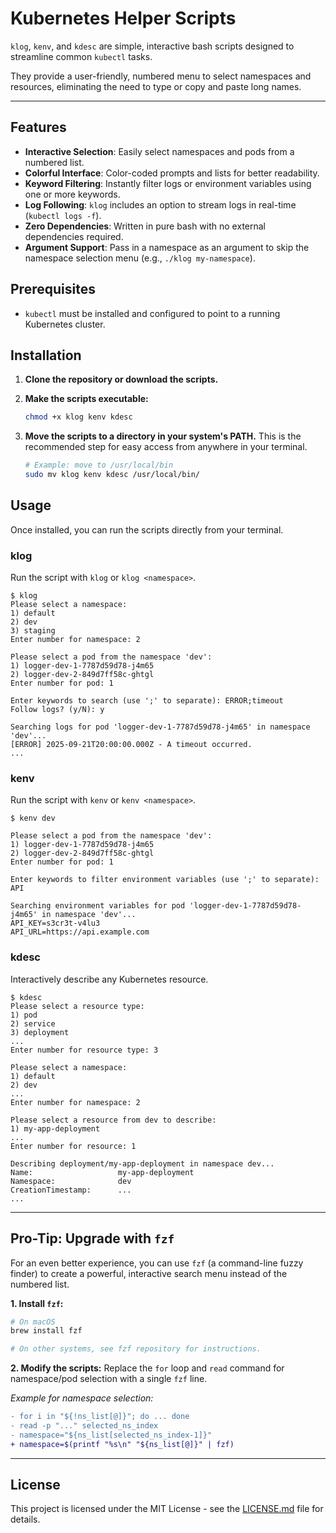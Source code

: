 # Kubernetes Helper Scripts

`klog`, `kenv`, and `kdesc` are simple, interactive bash scripts designed to streamline common `kubectl` tasks.

They provide a user-friendly, numbered menu to select namespaces and resources, eliminating the need to type or copy and paste long names.

---

## Features

- **Interactive Selection**: Easily select namespaces and pods from a numbered list.
- **Colorful Interface**: Color-coded prompts and lists for better readability.
- **Keyword Filtering**: Instantly filter logs or environment variables using one or more keywords.
- **Log Following**: `klog` includes an option to stream logs in real-time (`kubectl logs -f`).
- **Zero Dependencies**: Written in pure bash with no external dependencies required.
- **Argument Support**: Pass in a namespace as an argument to skip the namespace selection menu (e.g., `./klog my-namespace`).

## Prerequisites

- `kubectl` must be installed and configured to point to a running Kubernetes cluster.

## Installation

1.  **Clone the repository or download the scripts.**

2.  **Make the scripts executable:**

    ```bash
    chmod +x klog kenv kdesc
    ```

3.  **Move the scripts to a directory in your system's PATH.**
    This is the recommended step for easy access from anywhere in your terminal.
    ```bash
    # Example: move to /usr/local/bin
    sudo mv klog kenv kdesc /usr/local/bin/
    ```

## Usage

Once installed, you can run the scripts directly from your terminal.

### klog

Run the script with `klog` or `klog <namespace>`.

```
$ klog
Please select a namespace:
1) default
2) dev
3) staging
Enter number for namespace: 2

Please select a pod from the namespace 'dev':
1) logger-dev-1-7787d59d78-j4m65
2) logger-dev-2-849d7ff58c-ghtgl
Enter number for pod: 1

Enter keywords to search (use ';' to separate): ERROR;timeout
Follow logs? (y/N): y

Searching logs for pod 'logger-dev-1-7787d59d78-j4m65' in namespace 'dev'...
[ERROR] 2025-09-21T20:00:00.000Z - A timeout occurred.
...
```

### kenv

Run the script with `kenv` or `kenv <namespace>`.

```
$ kenv dev

Please select a pod from the namespace 'dev':
1) logger-dev-1-7787d59d78-j4m65
2) logger-dev-2-849d7ff58c-ghtgl
Enter number for pod: 1

Enter keywords to filter environment variables (use ';' to separate): API

Searching environment variables for pod 'logger-dev-1-7787d59d78-j4m65' in namespace 'dev'...
API_KEY=s3cr3t-v4lu3
API_URL=https://api.example.com
```

### kdesc

Interactively describe any Kubernetes resource.

```
$ kdesc
Please select a resource type:
1) pod
2) service
3) deployment
...
Enter number for resource type: 3

Please select a namespace:
1) default
2) dev
...
Enter number for namespace: 2

Please select a resource from dev to describe:
1) my-app-deployment
...
Enter number for resource: 1

Describing deployment/my-app-deployment in namespace dev...
Name:                   my-app-deployment
Namespace:              dev
CreationTimestamp:      ...
...
```

---

## Pro-Tip: Upgrade with `fzf`

For an even better experience, you can use `fzf` (a command-line fuzzy finder) to create a powerful, interactive search menu instead of the numbered list.

**1. Install `fzf`:**

```bash
# On macOS
brew install fzf

# On other systems, see fzf repository for instructions.
```

**2. Modify the scripts:**
Replace the `for` loop and `read` command for namespace/pod selection with a single `fzf` line.

_Example for namespace selection:_

```diff
- for i in "${!ns_list[@]}"; do ... done
- read -p "..." selected_ns_index
- namespace="${ns_list[selected_ns_index-1]}"
+ namespace=$(printf "%s\n" "${ns_list[@]}" | fzf)
```

---

## License

This project is licensed under the MIT License - see the [LICENSE.md](LICENSE.md) file for details.
